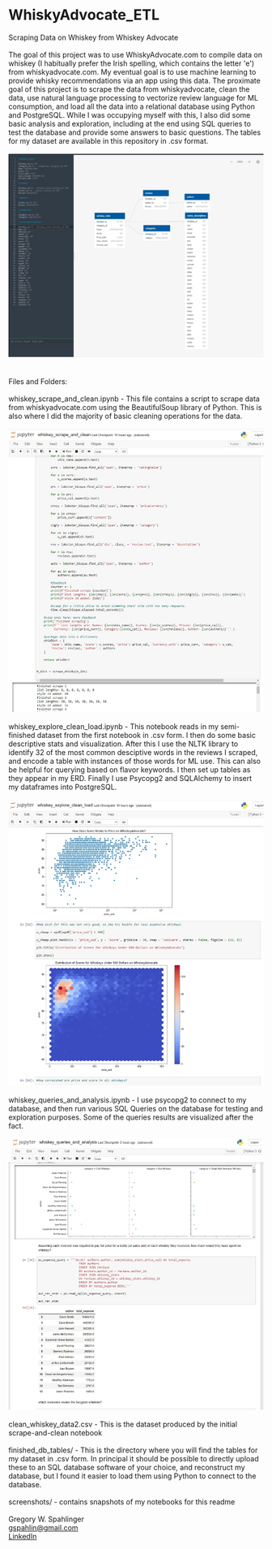 # WhiskyAdvocate_ETL
Scraping Data on Whiskey from Whiskey Advocate 
<br><br>
The goal of this project was to use WhiskyAdvocate.com to compile data on whiskey (I habitually prefer the Irish spelling, which contains the letter 'e') from 
whiskyadvocate.com. My eventual goal is to use machine learning to provide whisky recommendations via an app using this data. The proximate goal of this project is 
to scrape the data from whiskyadvocate, clean the data, use natural language processing to vectorize review language for ML consumption, and load all the data into a 
relational database using Python and PostgreSQL. While I was occupying myself with this, I also did some basic analysis and exploration, including at the end using SQL
queries to test the database and provide some answers to basic questions. The tables for my dataset are available in this repository in .csv format. 
<br><br>
<img src= 'https://github.com/gspahlin/WhiskyAdvocate_ETL/blob/master/ERD_and_SQL/Whiskey_ERD.jpg'>
 <br><br>    
 Files and Folders:
 <br><br>
 whiskey_scrape_and_clean.ipynb - This file contains a script to scrape data from whiskyadvocate.com using the BeautifulSoup library of Python. This is also where I 
 did the majority of basic cleaning operations for the data. 
 <br><br>
 <img src= 'https://github.com/gspahlin/WhiskyAdvocate_ETL/blob/master/screenshots/scraping_function.jpg'>
 <br><br>
 whiskey_explore_clean_load.ipynb - This notebook reads in my semi-finished dataset from the first notebook in .csv form. I then do some basic descriptive stats and 
 visualization. After this I use the NLTK library to identify 32 of the most common desciptive words in the reviews I scraped, and encode a table with instances of those
 words for ML use. This can also be helpful for querying based on flavor keywords. I then set up tables as they appear in my ERD. Finally I use Psycopg2 and SQLAlchemy 
 to insert my dataframes into PostgreSQL.
 <br><br>
 <img src= 'https://github.com/gspahlin/WhiskyAdvocate_ETL/blob/master/screenshots/whiskey_hexbin.jpg'>
 <br><br>
 whiskey_queries_and_analysis.ipynb - I use psycopg2 to connect to my database, and then run various SQL Queries on the database for testing and exploration purposes.
 Some of the queries results are visualized after the fact. 
 <br><br>
 <img src= 'https://github.com/gspahlin/WhiskyAdvocate_ETL/blob/master/screenshots/SQL_example.jpg'>
 <br><br>
 clean_whiskey_data2.csv - This is the dataset produced by the initial scrape-and-clean notebook
 <br><br>
 finished_db_tables/  - This is the directory where you will find the tables for my dataset in .csv form. In principal it should be possible to directly upload these
 to an SQL database software of your choice, and reconstruct my database, but I found it easier to load them using Python to connect to the database. 
 <br><br>
 screenshots/ - contains snapshots of my notebooks for this readme
 <br><br>
 Gregory W. Spahlinger   
 gspahlin@gmail.com    
 <a href = 'https://www.linkedin.com/in/gregory-spahlinger/'>LinkedIn</a>
